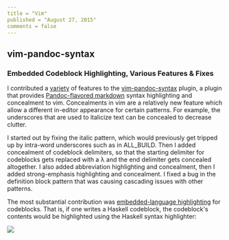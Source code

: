 ```yaml
---
title = "Vim"
published = "August 27, 2015"
comments = false
---
```


## vim-pandoc-syntax

### Embedded Codeblock Highlighting, Various Features & Fixes

I contributed a [variety] of features to the [vim-pandoc-syntax] plugin, a plugin that provides [Pandoc-flavored markdown] syntax highlighting and concealment to vim. Concealments in vim are a relatively new feature which allow a different in-editor appearance for certain patterns. For example, the underscores that are used to italicize text can be concealed to decrease clutter.

I started out by fixing the italic pattern, which would previously get tripped up by intra-word underscores such as in ALL_BUILD. Then I added concealment of codeblock delimiters, so that the starting delimiter for codeblocks gets replaced with a &lambda; and the end delimiter gets concealed altogether. I also added abbreviation highlighting and concealment, then I added strong-emphasis highlighting and concealment. I fixed a bug in the definition block pattern that was causing cascading issues with other patterns.

The most substantial contribution was [embedded-language highlighting] for codeblocks. That is, if one writes a Haskell codeblock, the codeblock's contents would be highlighted using the Haskell syntax highlighter:

<img src="//i.imgur.com/WpK6jNZ.png" class="center">

[vim-pandoc-syntax]: https://github.com/vim-pandoc/vim-pandoc-syntax
[variety]: https://github.com/vim-pandoc/vim-pandoc-syntax/pulls/blaenk?direction=desc&page=1&sort=created&state=closed
[Pandoc-flavored markdown]: http://johnmacfarlane.net/pandoc/README.html#pandocs-markdown
[embedded-language highlighting]: https://github.com/vim-pandoc/vim-pandoc-syntax/issues/14
